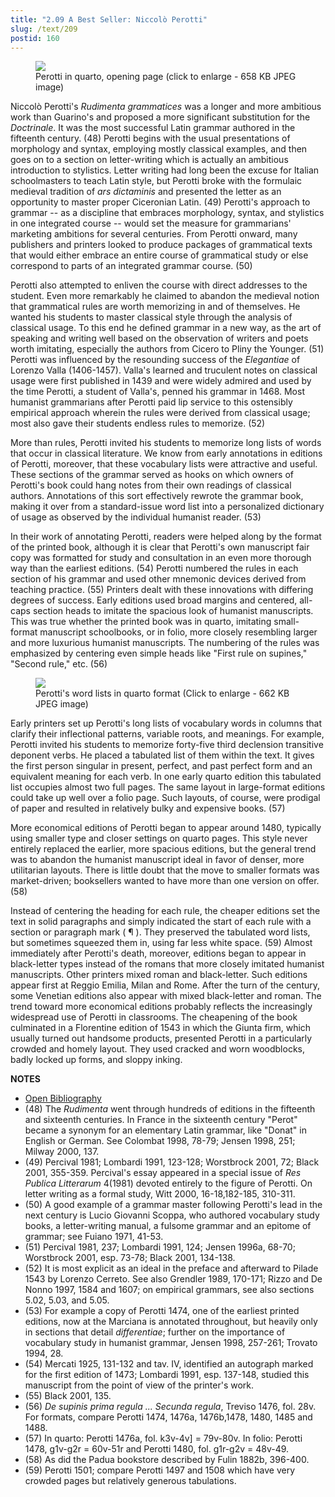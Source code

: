 ```yaml
---
title: "2.09 A Best Seller: Niccolò Perotti"
slug: /text/209
postid: 160
---
```



<figure class="mkdn-figure">
    <div onClick="createLightbox('/images_full/2.00_Chapter_Two/HFS_116.01.jpg','Perotti in quarto, opening page (click to enlarge - 658 KB JPEG image)')" class="mkdn-image-link" id="lbimage">
    <img class="mkdn-image" src="/images_full/2.00_Chapter_Two/HFS_116.01.jpg" />
    <figcaption class="mkdn-figcaption">Perotti in quarto, opening page (click to enlarge - 658 KB JPEG image)</figcaption>
    </div>
</figure>

Niccolò Perotti's *Rudimenta grammatices* was a longer and more ambitious work than Guarino's and proposed a more significant substitution for the *Doctrinale*. It was the most successful Latin grammar authored in the fifteenth century. (48) Perotti begins with the usual presentations of morphology and syntax, employing mostly classical examples, and then goes on to a section on letter-writing which is actually an ambitious introduction to stylistics. Letter writing had long been the excuse for Italian schoolmasters to teach Latin style, but Perotti broke with the formulaic medieval tradition of *ars dictaminis* and presented the letter as an opportunity to master proper Ciceronian Latin. (49) Perotti's approach to grammar -- as a discipline that embraces morphology, syntax, and stylistics in one integrated course -- would set the measure for grammarians' marketing ambitions for several centuries. From Perotti onward, many publishers and printers looked to produce packages of grammatical texts that would either embrace an entire course of grammatical study or else correspond to parts of an integrated grammar course. (50)

Perotti also attempted to enliven the course with direct addresses to the student. Even more remarkably he claimed to abandon the medieval notion that grammatical rules are worth memorizing in and of themselves. He wanted his students to master classical style through the analysis of classical usage. To this end he defined grammar in a new way, as the art of speaking and writing well based on the observation of writers and poets worth imitating, especially the authors from Cicero to Pliny the Younger. (51) Perotti was influenced by the resounding success of the <em>Elegantiae</em> of Lorenzo Valla (1406-1457). Valla's learned and truculent notes on classical usage were first published in 1439 and were widely admired and used by the time Perotti, a student of Valla's, penned his grammar in 1468. Most humanist grammarians after Perotti paid lip service to this ostensibly empirical approach wherein the rules were derived from classical usage; most also gave their students endless rules to memorize. (52)

More than rules, Perotti invited his students to memorize long lists of words that occur in classical literature. We know from early annotations in editions of Perotti, moreover, that these vocabulary lists were attractive and useful. These sections of the grammar served as hooks on which owners of Perotti's book could hang notes from their own readings of classical authors. Annotations of this sort effectively rewrote the grammar book, making it over from a standard-issue word list into a personalized dictionary of usage as observed by the individual humanist reader. (53)

In their work of annotating Perotti, readers were helped along by the format of the printed book, although it is clear that Perotti's own manuscript fair copy was formatted for study and consultation in an even more thorough way than the earliest editions. (54) Perotti numbered the rules in each section of his grammar and used other mnemonic devices derived from teaching practice. (55) Printers dealt with these innovations with differing degrees of success. Early editions used broad margins and centered, all-caps section heads to imitate the spacious look of humanist manuscripts. This was true whether the printed book was in quarto, imitating small-format manuscript schoolbooks, or in folio, more closely resembling larger and more luxurious humanist manuscripts. The numbering of the rules was emphasized by centering even simple heads like "First rule on supines," "Second rule," etc. (56)

<figure class="mkdn-figure">
    <div onClick="createLightbox('/images_full/2.00_Chapter_Two/HFS_116.02.jpg','Perotti's word lists in quarto format (Click to enlarge - 662 KB JPEG image)')" class="mkdn-image-link" id="lbimage">
    <img class="mkdn-image" src="/images_full/2.00_Chapter_Two/HFS_116.02.jpg" />
    <figcaption class="mkdn-figcaption">Perotti's word lists in quarto format (Click to enlarge - 662 KB JPEG image)</figcaption>
    </div>
</figure>

Early printers set up Perotti's long lists of vocabulary words in columns that clarify their inflectional patterns, variable roots, and meanings. For example, Perotti invited his students to memorize forty-five third declension transitive deponent verbs. He placed a tabulated list of them within the text. It gives the first person singular in present, perfect, and past perfect form and an equivalent meaning for each verb. In one early quarto edition this tabulated list occupies almost two full pages. The same layout in large-format editions could take up well over a folio page. Such layouts, of course, were prodigal of paper and resulted in relatively bulky and expensive books. (57)

More economical editions of Perotti began to appear around 1480, typically using smaller type and closer settings on quarto pages. This style never entirely replaced the earlier, more spacious editions, but the general trend was to abandon the humanist manuscript ideal in favor of denser, more utilitarian layouts. There is little doubt that the move to smaller formats was market-driven; booksellers wanted to have more than one version on offer. (58)

Instead of centering the heading for each rule, the cheaper editions set the text in solid paragraphs and simply indicated the start of each rule with a section or paragraph mark ( ¶ ). They preserved the tabulated word lists, but sometimes squeezed them in, using far less white space. (59) Almost immediately after Perotti's death, moreover, editions began to appear in black-letter types instead of the romans that more closely imitated humanist manuscripts. Other printers mixed roman and black-letter. Such editions appear first at Reggio Emilia, Milan and Rome. After the turn of the century, some Venetian editions also appear with mixed black-letter and roman. The trend toward more economical editions probably reflects the increasingly widespread use of Perotti in classrooms. The cheapening of the book culminated in a Florentine edition of 1543 in which the Giunta firm, which usually turned out handsome products, presented Perotti in a particularly crowded and homely layout. They used cracked and worn woodblocks, badly locked up forms, and sloppy inking.

**NOTES**
* [Open Bibliography](/bibliography.pdf)
* (48) The *Rudimenta* went through hundreds of editions in the fifteenth and sixteenth centuries. In France in the sixteenth century "Perot" became a synonym for an elementary Latin grammar, like "Donat" in English or German. See Colombat 1998, 78-79; Jensen 1998, 251; Milway 2000, 137.
* (49) Percival 1981; Lombardi 1991, 123-128; Worstbrock 2001, 72; Black 2001, 355-359. Percival's essay appeared in a special issue of *Res Publica Litterarum* 4(1981) devoted entirely to the figure of Perotti. On letter writing as a formal study, Witt 2000, 16-18,182-185, 310-311.
* (50) A good example of a grammar master following Perotti's lead in the next century is Lucio Giovanni Scoppa, who authored vocabulary study books, a letter-writing manual, a fulsome grammar and an epitome of grammar; see Fuiano 1971, 41-53.
* (51) Percival 1981, 237; Lombardi 1991, 124; Jensen 1996a, 68-70; Worstbrock 2001, esp. 73-78; Black 2001, 134-138.
* (52) It is most explicit as an ideal in the preface and afterward to Pilade 1543 by Lorenzo Cerreto. See also Grendler 1989, 170-171; Rizzo and De Nonno 1997, 1584 and 1607; on empirical grammars, see also sections 5.02, 5.03, and 5.05.
* (53) For example a copy of Perotti 1474, one of the earliest printed editions, now at the Marciana is annotated throughout, but heavily only in sections that detail *differentiae*; further on the importance of vocabulary study in humanist grammar, Jensen 1998, 257-261; Trovato 1994, 28.
* (54) Mercati 1925, 131-132 and tav. IV, identified an autograph marked for the first edition of 1473; Lombardi 1991, esp. 137-148, studied this manuscript from the point of view of the printer's work.
* (55) Black 2001, 135.
* (56) *De supinis prima regula ... Secunda regula*, Treviso 1476, fol. 28v. For formats, compare Perotti 1474, 1476a, 1476b,1478, 1480, 1485 and 1488.
* (57) In quarto: Perotti 1476a, fol. k3v-4v] = 79v-80v. In folio: Perotti 1478, g1v-g2r = 60v-51r and Perotti 1480, fol. g1r-g2v = 48v-49.
* (58) As did the Padua bookstore described by Fulin 1882b, 396-400.
* (59) Perotti 1501; compare Perotti 1497 and 1508 which have very crowded pages but relatively generous tabulations.
